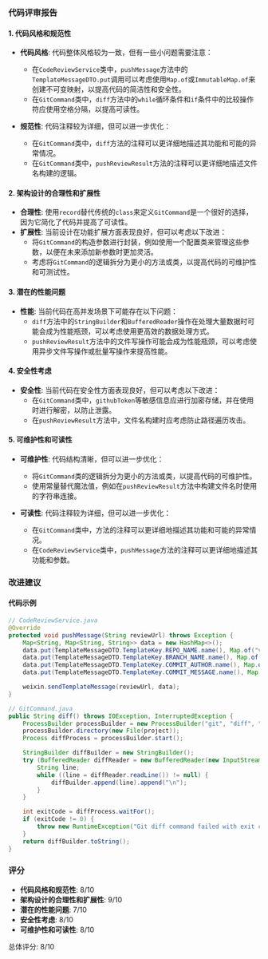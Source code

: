 ### 代码评审报告

#### 1. 代码风格和规范性
- **代码风格**: 代码整体风格较为一致，但有一些小问题需要注意：
  - 在`CodeReviewService`类中，`pushMessage`方法中的`TemplateMessageDTO.put`调用可以考虑使用`Map.of`或`ImmutableMap.of`来创建不可变映射，以提高代码的简洁性和安全性。
  - 在`GitCommand`类中，`diff`方法中的`while`循环条件和`if`条件中的比较操作符应使用空格分隔，以提高可读性。

- **规范性**: 代码注释较为详细，但可以进一步优化：
  - 在`GitCommand`类中，`diff`方法的注释可以更详细地描述其功能和可能的异常情况。
  - 在`GitCommand`类中，`pushReviewResult`方法的注释可以更详细地描述文件名构建的逻辑。

#### 2. 架构设计的合理性和扩展性
- **合理性**: 使用`record`替代传统的`class`来定义`GitCommand`是一个很好的选择，因为它简化了代码并提高了可读性。
- **扩展性**: 当前设计在功能扩展方面表现良好，但可以考虑以下改进：
  - 将`GitCommand`的构造参数进行封装，例如使用一个配置类来管理这些参数，以便在未来添加新参数时更加灵活。
  - 考虑将`GitCommand`的逻辑拆分为更小的方法或类，以提高代码的可维护性和可测试性。

#### 3. 潜在的性能问题
- **性能**: 当前代码在高并发场景下可能存在以下问题：
  - `diff`方法中的`StringBuilder`和`BufferedReader`操作在处理大量数据时可能会成为性能瓶颈，可以考虑使用更高效的数据处理方式。
  - `pushReviewResult`方法中的文件写操作可能会成为性能瓶颈，可以考虑使用异步文件写操作或批量写操作来提高性能。

#### 4. 安全性考虑
- **安全性**: 当前代码在安全性方面表现良好，但可以考虑以下改进：
  - 在`GitCommand`类中，`githubToken`等敏感信息应进行加密存储，并在使用时进行解密，以防止泄露。
  - 在`pushReviewResult`方法中，文件名构建时应考虑防止路径遍历攻击。

#### 5. 可维护性和可读性
- **可维护性**: 代码结构清晰，但可以进一步优化：
  - 将`GitCommand`类的逻辑拆分为更小的方法或类，以提高代码的可维护性。
  - 使用常量替代魔法值，例如在`pushReviewResult`方法中构建文件名时使用的字符串连接。

- **可读性**: 代码注释较为详细，但可以进一步优化：
  - 在`GitCommand`类中，方法的注释可以更详细地描述其功能和可能的异常情况。
  - 在`CodeReviewService`类中，`pushMessage`方法的注释可以更详细地描述其功能和参数。

### 改进建议

#### 代码示例

```java
// CodeReviewService.java
@Override
protected void pushMessage(String reviewUrl) throws Exception {
    Map<String, Map<String, String>> data = new HashMap<>();
    data.put(TemplateMessageDTO.TemplateKey.REPO_NAME.name(), Map.of("value", gitCommand.project()));
    data.put(TemplateMessageDTO.TemplateKey.BRANCH_NAME.name(), Map.of("value", gitCommand.branch()));
    data.put(TemplateMessageDTO.TemplateKey.COMMIT_AUTHOR.name(), Map.of("value", gitCommand.author()));
    data.put(TemplateMessageDTO.TemplateKey.COMMIT_MESSAGE.name(), Map.of("value", gitCommand.message()));

    weixin.sendTemplateMessage(reviewUrl, data);
}

// GitCommand.java
public String diff() throws IOException, InterruptedException {
    ProcessBuilder processBuilder = new ProcessBuilder("git", "diff", "HEAD~1", "HEAD");
    processBuilder.directory(new File(project));
    Process diffProcess = processBuilder.start();

    StringBuilder diffBuilder = new StringBuilder();
    try (BufferedReader diffReader = new BufferedReader(new InputStreamReader(diffProcess.getInputStream()))) {
        String line;
        while ((line = diffReader.readLine()) != null) {
            diffBuilder.append(line).append("\n");
        }
    }

    int exitCode = diffProcess.waitFor();
    if (exitCode != 0) {
        throw new RuntimeException("Git diff command failed with exit code " + exitCode);
    }
    return diffBuilder.toString();
}
```

### 评分
- **代码风格和规范性**: 8/10
- **架构设计的合理性和扩展性**: 9/10
- **潜在的性能问题**: 7/10
- **安全性考虑**: 8/10
- **可维护性和可读性**: 8/10

总体评分: 8/10